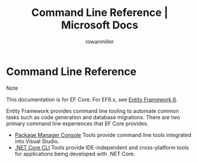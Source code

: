﻿---
title: Command Line Reference | Microsoft Docs
author: rowanmiller
ms.author: divega

ms.date: 10/27/2016

ms.assetid: 8b8d923f-d994-43c6-9c5b-97b19187d23c
ms.technology: entity-framework-core

uid: core/miscellaneous/cli/index
---
# Command Line Reference

> [!NOTE]
> This documentation is for EF Core. For EF6.x, see [Entity Framework 6](../../../ef6/index.md).

Entity Framework provides command line tooling to automate common tasks such as code generation and database migrations. There are two primary command line experiences that EF Core provides.
* [Package Manager Console](powershell.md) Tools provide command line tools integrated into Visual Studio.
* [.NET Core CLI](dotnet.md) Tools provide IDE-independent and cross-platform tools for applications being developed with .NET Core.
